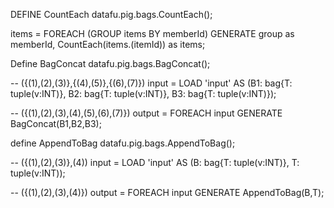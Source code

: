 DEFINE CountEach datafu.pig.bags.CountEach();

items = FOREACH (GROUP items BY memberId) GENERATE
  group as memberId,
  CountEach(items.(itemId)) as items;
  
Define BagConcat datafu.pig.bags.BagConcat();

-- ({(1),(2),(3)},{(4),(5)},{(6),(7)})
input = LOAD 'input' AS (B1: bag{T: tuple(v:INT)}, B2: bag{T: tuple(v:INT)}, B3: bag{T: tuple(v:INT)});

-- ({(1),(2),(3),(4),(5),(6),(7)})
output = FOREACH input GENERATE BagConcat(B1,B2,B3);

define AppendToBag datafu.pig.bags.AppendToBag();

-- ({(1),(2),(3)},(4))
input = LOAD 'input' AS (B: bag{T: tuple(v:INT)}, T: tuple(v:INT));

-- ({(1),(2),(3),(4)})
output = FOREACH input GENERATE AppendToBag(B,T);
